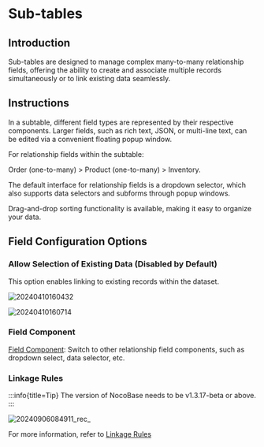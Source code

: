 # Sub-tables

## Introduction

Sub-tables are designed to manage complex many-to-many relationship fields, offering the ability to create and associate multiple records simultaneously or to link existing data seamlessly.

## Instructions

In a subtable, different field types are represented by their respective components. Larger fields, such as rich text, JSON, or multi-line text, can be edited via a convenient floating popup window.

For relationship fields within the subtable:

Order (one-to-many) > Product (one-to-many) > Inventory.

The default interface for relationship fields is a dropdown selector, which also supports data selectors and subforms through popup windows.

Drag-and-drop sorting functionality is available, making it easy to organize your data.

## Field Configuration Options

### Allow Selection of Existing Data (Disabled by Default)

This option enables linking to existing records within the dataset.

![20240410160432](https://static-docs.nocobase.com/20240410160432.png)

![20240410160714](https://static-docs.nocobase.com/20240410160714.png)

### Field Component

[Field Component](/handbook/ui/fields/association-field): Switch to other relationship field components, such as dropdown select, data selector, etc.

### Linkage Rules
:::info{title=Tip}
The version of NocoBase needs to be v1.3.17-beta or above.
:::

![20240906084911_rec_](https://nocobase-docs.oss-cn-beijing.aliyuncs.com/20240906084911_rec_.gif)

For more information, refer to [Linkage Rules](/handbook/ui/blocks/block-settings/linkage-rule)
